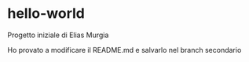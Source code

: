 # hello-world
Progetto iniziale di Elias Murgia

Ho provato a modificare il README.md e salvarlo nel branch secondario
